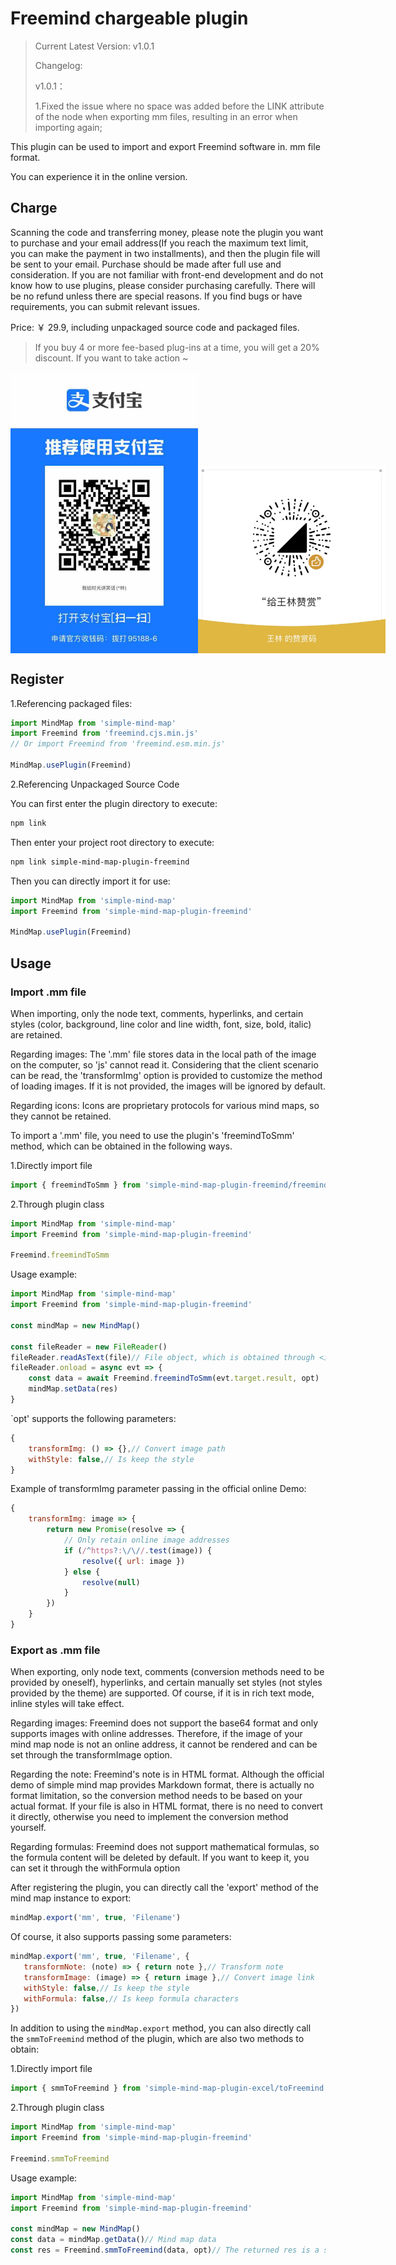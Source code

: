 # Freemind chargeable plugin

> Current Latest Version: v1.0.1
>
> Changelog:
>
> v1.0.1：
>
> 1.Fixed the issue where no space was added before the LINK attribute of the node when exporting mm files, resulting in an error when importing again;

This plugin can be used to import and export Freemind software in. mm file format.

You can experience it in the online version.

## Charge

Scanning the code and transferring money, please note the plugin you want to purchase and your email address(If you reach the maximum text limit, you can make the payment in two installments), and then the plugin file will be sent to your email. Purchase should be made after full use and consideration. If you are not familiar with front-end development and do not know how to use plugins, please consider purchasing carefully. There will be no refund unless there are special reasons. If you find bugs or have requirements, you can submit relevant issues.

Price: ￥ 29.9, including unpackaged source code and packaged files.

> If you buy 4 or more fee-based plug-ins at a time, you will get a 20% discount. If you want to take action ~

<p style="display:flex;align-items: flex-end;">

<img src="../../assets/img/alipay.jpg" style="width: 300px" />
<img src="../../assets/img/wechat.jpg" style="width: 300px" />

</p>

## Register

1.Referencing packaged files:

```js
import MindMap from 'simple-mind-map'
import Freemind from 'freemind.cjs.min.js'
// Or import Freemind from 'freemind.esm.min.js'

MindMap.usePlugin(Freemind)
```

2.Referencing Unpackaged Source Code

You can first enter the plugin directory to execute:

```bash
npm link
```

Then enter your project root directory to execute:

```bash
npm link simple-mind-map-plugin-freemind
```

Then you can directly import it for use:

```js
import MindMap from 'simple-mind-map'
import Freemind from 'simple-mind-map-plugin-freemind'

MindMap.usePlugin(Freemind)
```

## Usage

### Import .mm file

When importing, only the node text, comments, hyperlinks, and certain styles (color, background, line color and line width, font, size, bold, italic) are retained.

Regarding images: The '.mm' file stores data in the local path of the image on the computer, so 'js' cannot read it. Considering that the client scenario can be read, the 'transformImg' option is provided to customize the method of loading images. If it is not provided, the images will be ignored by default.

Regarding icons: Icons are proprietary protocols for various mind maps, so they cannot be retained.

To import a '.mm' file, you need to use the plugin's 'freemindToSmm' method, which can be obtained in the following ways.

1.Directly import file

```js
import { freemindToSmm } from 'simple-mind-map-plugin-freemind/freemindTo.js'
```

2.Through plugin class

```js
import MindMap from 'simple-mind-map'
import Freemind from 'simple-mind-map-plugin-freemind'

Freemind.freemindToSmm
```

Usage example:

```js
import MindMap from 'simple-mind-map'
import Freemind from 'simple-mind-map-plugin-freemind'

const mindMap = new MindMap()

const fileReader = new FileReader()
fileReader.readAsText(file)// File object, which is obtained through <input type="file">
fileReader.onload = async evt => {
    const data = await Freemind.freemindToSmm(evt.target.result, opt)
    mindMap.setData(res)
}
```

`opt' supports the following parameters:

```js
{
    transformImg: () => {},// Convert image path
    withStyle: false,// Is keep the style
}
```

Example of transformImg parameter passing in the official online Demo:

```js
{
    transformImg: image => {
        return new Promise(resolve => {
            // Only retain online image addresses
            if (/^https?:\/\//.test(image)) {
                resolve({ url: image })
            } else {
                resolve(null)
            }
        })
    }
}
```

### Export as .mm file

When exporting, only node text, comments (conversion methods need to be provided by oneself), hyperlinks, and certain manually set styles (not styles provided by the theme) are supported. Of course, if it is in rich text mode, inline styles will take effect.

Regarding images: Freemind does not support the base64 format and only supports images with online addresses. Therefore, if the image of your mind map node is not an online address, it cannot be rendered and can be set through the transformImage option.

Regarding the note: Freemind's note is in HTML format. Although the official demo of simple mind map provides Markdown format, there is actually no format limitation, so the conversion method needs to be based on your actual format. If your file is also in HTML format, there is no need to convert it directly, otherwise you need to implement the conversion method yourself.

Regarding formulas: Freemind does not support mathematical formulas, so the formula content will be deleted by default. If you want to keep it, you can set it through the withFormula option

After registering the plugin, you can directly call the 'export' method of the mind map instance to export:

```js
mindMap.export('mm', true, 'Filename')
```

Of course, it also supports passing some parameters:

```js
mindMap.export('mm', true, 'Filename', {
   transformNote: (note) => { return note },// Transform note
   transformImage: (image) => { return image },// Convert image link
   withStyle: false,// Is keep the style
   withFormula: false,// Is keep formula characters
})
```

In addition to using the `mindMap.export` method, you can also directly call the `smmToFreemind` method of the plugin, which are also two methods to obtain:

1.Directly import file

```js
import { smmToFreemind } from 'simple-mind-map-plugin-excel/toFreemind.js'
```

2.Through plugin class

```js
import MindMap from 'simple-mind-map'
import Freemind from 'simple-mind-map-plugin-freemind'

Freemind.smmToFreemind
```

Usage example:

```js
import MindMap from 'simple-mind-map'
import Freemind from 'simple-mind-map-plugin-freemind'

const mindMap = new MindMap()
const data = mindMap.getData()// Mind map data
const res = Freemind.smmToFreemind(data, opt)// The returned res is a string in mm format
```
